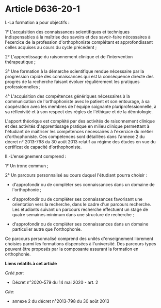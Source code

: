 # Article D636-20-1

I.-La formation a pour objectifs :

1° L'acquisition des connaissances scientifiques et techniques indispensables à la maîtrise des savoirs et des savoir-faire
nécessaires à l'exercice de la profession d'orthophoniste complétant et approfondissant celles acquises au cours du cycle
précédent ;

2° L'apprentissage du raisonnement clinique et de l'intervention thérapeutique ;

3° Une formation à la démarche scientifique rendue nécessaire par la progression rapide des connaissances qui est la
conséquence directe des progrès de la recherche faisant évoluer régulièrement les pratiques professionnelles ;

4° L'acquisition des compétences génériques nécessaires à la communication de l'orthophoniste avec le patient et son
entourage, à sa coopération avec les membres de l'équipe soignante pluriprofessionnelle, à sa réflexivité et à son respect
des règles de l'éthique et de la déontologie.

L'apport théorique est complété par des activités de raisonnement clinique et des activités d'apprentissage pratique en
milieu clinique permettant à l'étudiant de maîtriser les compétences nécessaires à l'exercice du métier d'orthophoniste. Ces
compétences sont détaillées dans l'annexe 2 du décret n° 2013-798 du 30 août 2013 relatif au régime des études en vue du
certificat de capacité d'orthophoniste.

II.-L'enseignement comprend :

1° Un tronc commun ;

2° Un parcours personnalisé au cours duquel l'étudiant pourra choisir :

- d'approfondir ou de compléter ses connaissances dans un domaine de l'orthophonie ;

- d'approfondir ou de compléter ses connaissances favorisant une orientation vers la recherche, dans le cadre d'un parcours
recherche. Les étudiants suivant un parcours recherche effectuent un stage de quatre semaines minimum dans une structure de
recherche ;

- d'approfondir ou de compléter ses connaissances dans un domaine particulier autre que l'orthophonie.

Ce parcours personnalisé comprend des unités d'enseignement librement choisies parmi les formations dispensées à
l'université. Des parcours types peuvent être proposés par la composante assurant la formation en orthophonie.

**Liens relatifs à cet article**

_Créé par_:

  - Décret n°2020-579 du 14 mai 2020 - art. 2

_Cite_:

  - annexe 2 du décret n°2013-798 du 30 août 2013
